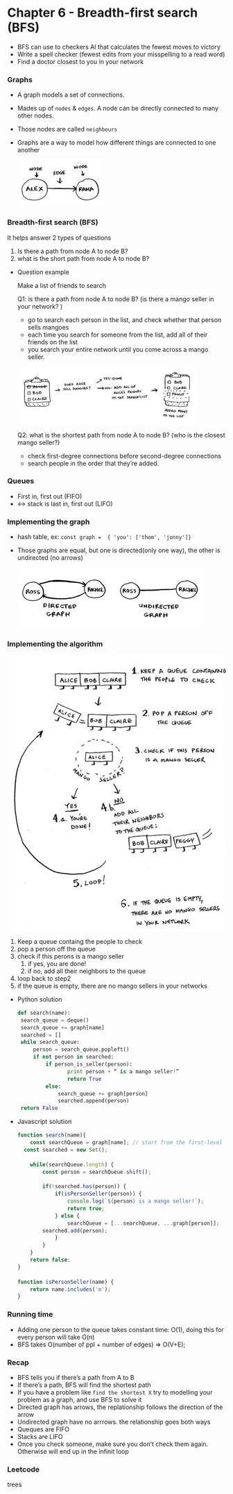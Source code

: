 # Chapter 6 - Breadth-first search (BFS)

- BFS can use to checkers AI that  calculates the fewest moves to victory
- Write a spell checker (fewest edits from your misspelling to a read word)
- Find a doctor closest to you in your network

### Graphs

- A graph models a set of connections.
- Mades up of `nodes` & `edges`. A node can be directly connected to many other nodes.
- Those nodes are called `neighbours`
- Graphs are a way to model how different things are connected to one another
    
    ![Screen Shot 2022-07-12 at 8.32.50 AM.png](img/Screen_Shot_2022-07-12_at_8.32.50_AM.png)
    

### Breadth-first search (BFS)

It helps answer 2 types of questions

1. Is there a path from node A to node B?
2. what is the short path from node A to node B?

- Question example
    
    Make a list of friends to search
    
    Q1: is there a path from node A to node B? (is there a mango seller in your network? )
    
    - go to search each person in the list, and check whether that person sells mangoes
    - each time you search for someone from the list, add all of their friends on the list
    - you search your entire network until you come across a mango seller.
    
    ![Screen Shot 2022-07-12 at 8.37.53 AM.png](img/Screen_Shot_2022-07-12_at_8.37.53_AM.png)
    
    Q2: what is the shortest path from node A to node B? (who is the closest mango seller?)
    
    - check first-degree connections before second-degree connections
    - search people in the order that they’re added.
    

### Queues

- First in, first out  (FIFO)
- ↔ stack is last in, first out (LIFO)

### Implementing the graph

- hash table, ex: `const graph =  { 'you': ['thom', 'jonny']}`
- Those graphs are equal, but one is directed(only one way), the other is undirected (no arrows)
    
    ![Screen Shot 2022-07-12 at 8.44.39 AM.png](img/Screen_Shot_2022-07-12_at_8.44.39_AM.png)
    

### Implementing the algorithm

![Screen Shot 2022-07-12 at 2.03.40 PM.png](img/Screen_Shot_2022-07-12_at_2.03.40_PM.png)

1. Keep a queue containg the people to check
2. pop a person off the queue
3. check if this perons is a mango seller
    1. if yes, you are done!
    2. if no, add all their neighbors to the queue
4. loop back to step2
5. if the queue is empty, there are no mango sellers in your networks

- Python solution
    
    ```python
    def search(name):
     search_queue = deque()
     search_queue += graph[name]
     searched = []
     while search_queue:
    	 person = search_queue.popleft()
    	 if not person in searched:
    		 if person_is_seller(person):
    				print person + “ is a mango seller!”
    				return True
    		 else:
    			 search_queue += graph[person]
    			 searched.append(person)
     return False
    ```
    
- Javascript solution
    
    ```jsx
    function search(name){
    	const searchQueue = graph[name]; // start from the first-level connections
      const searched = new Set();
      
    	while(searchQueue.length) {
    		const person = searchQueue.shift();
    		
    		if(!searched.has(person)) {
    			if(isPersonSeller(person)) {
    				console.log(`${person} is a mango seller!`);
    				return true;
    			} else {
    				searchQueue = [...searchQueue, ...graph[person]];
            searched.add(person);
    			}
    		}
    	}
    	return false;
    }
    
    function isPersonSeller(name) {
    	return name.includes('m');
    }
    ```
    

### Running time

- Adding one person to the queue takes constant time: O(1), doing this for every person will take O(n)
- BFS takes O(number of ppl + number of edges) ⇒ O(V+E);

### Recap

- BFS tells you if there’s a path from A to B
- If there’s a path, BFS will find the shortest path
- If you have a problem like `find the shortest X` try to modelling your problem as a graph, and use BFS to solve it
- Directed graph has arrows, the replationship follows the direction of the arrow
- Undirected graph have no arrrows. the relationship goes both ways
- Queques are FIFO
- Stacks are LIFO
- Once you check someone, make sure you don’t check them again. Otherwise will end up in the infinit loop

### Leetcode

trees